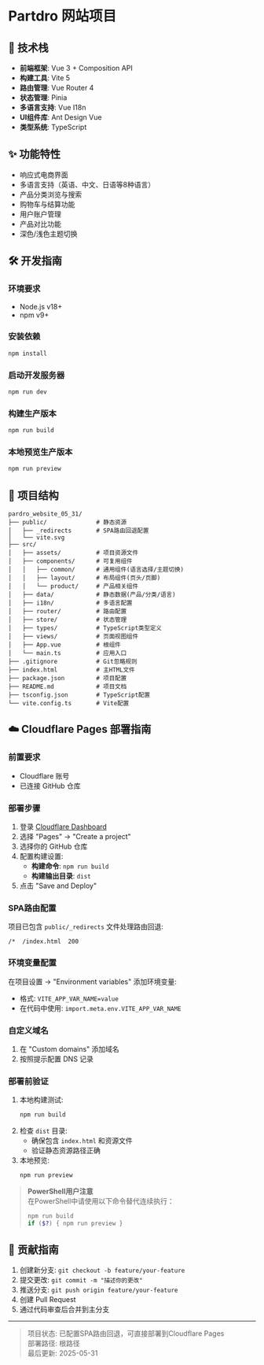 # Partdro 网站项目

## 🚀 技术栈
- **前端框架**: Vue 3 + Composition API
- **构建工具**: Vite 5
- **路由管理**: Vue Router 4
- **状态管理**: Pinia
- **多语言支持**: Vue I18n
- **UI组件库**: Ant Design Vue
- **类型系统**: TypeScript

## ✨ 功能特性
- 响应式电商界面
- 多语言支持（英语、中文、日语等8种语言）
- 产品分类浏览与搜索
- 购物车与结算功能
- 用户账户管理
- 产品对比功能
- 深色/浅色主题切换

## 🛠️ 开发指南

### 环境要求
- Node.js v18+
- npm v9+

### 安装依赖
```bash
npm install
```

### 启动开发服务器
```bash
npm run dev
```

### 构建生产版本
```bash
npm run build
```

### 本地预览生产版本
```bash
npm run preview
```

## 📂 项目结构
```
pardro_website_05_31/
├── public/              # 静态资源
│   ├── _redirects       # SPA路由回退配置
│   └── vite.svg
├── src/
│   ├── assets/          # 项目资源文件
│   ├── components/      # 可复用组件
│   │   ├── common/      # 通用组件(语言选择/主题切换)
│   │   ├── layout/      # 布局组件(页头/页脚)
│   │   └── product/     # 产品相关组件
│   ├── data/            # 静态数据(产品/分类/语言)
│   ├── i18n/            # 多语言配置
│   ├── router/          # 路由配置
│   ├── store/           # 状态管理
│   ├── types/           # TypeScript类型定义
│   ├── views/           # 页面视图组件
│   ├── App.vue          # 根组件
│   └── main.ts          # 应用入口
├── .gitignore           # Git忽略规则
├── index.html           # 主HTML文件
├── package.json         # 项目配置
├── README.md            # 项目文档
├── tsconfig.json        # TypeScript配置
└── vite.config.ts       # Vite配置
```

## ☁️ Cloudflare Pages 部署指南

### 前置要求
- Cloudflare 账号
- 已连接 GitHub 仓库

### 部署步骤
1. 登录 [Cloudflare Dashboard](https://dash.cloudflare.com)
2. 选择 "Pages" → "Create a project"
3. 选择你的 GitHub 仓库
4. 配置构建设置:
   - **构建命令**: `npm run build`
   - **构建输出目录**: `dist`
5. 点击 "Save and Deploy"

### SPA路由配置
项目已包含 `public/_redirects` 文件处理路由回退:
```
/*  /index.html  200
```

### 环境变量配置
在项目设置 → "Environment variables" 添加环境变量:
- 格式: `VITE_APP_VAR_NAME=value`
- 在代码中使用: `import.meta.env.VITE_APP_VAR_NAME`

### 自定义域名
1. 在 "Custom domains" 添加域名
2. 按照提示配置 DNS 记录

### 部署前验证
1. 本地构建测试:
   ```bash
   npm run build
   ```
2. 检查 `dist` 目录:
   - 确保包含 `index.html` 和资源文件
   - 验证静态资源路径正确
3. 本地预览:
   ```bash
   npm run preview
   ```

> **PowerShell用户注意**  
> 在PowerShell中请使用以下命令替代连续执行：
> ```powershell
> npm run build
> if ($?) { npm run preview }
> ```

## 🤝 贡献指南
1. 创建新分支: `git checkout -b feature/your-feature`
2. 提交更改: `git commit -m "描述你的更改"`
3. 推送分支: `git push origin feature/your-feature`
4. 创建 Pull Request
5. 通过代码审查后合并到主分支

---

> 项目状态: 已配置SPA路由回退，可直接部署到Cloudflare Pages  
> 部署路径: 根路径  
> 最后更新: 2025-05-31